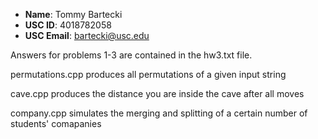 - **Name**: Tommy Bartecki
- **USC ID**: 4018782058
- **USC Email**: bartecki@usc.edu

Answers for problems 1-3 are contained in the hw3.txt file.

permutations.cpp produces all permutations of a given input string

cave.cpp produces the distance you are inside the cave after all moves

company.cpp simulates the merging and splitting of a certain number of students' comapanies